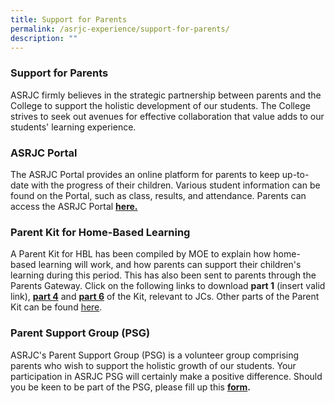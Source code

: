 ```yaml
---
title: Support for Parents
permalink: /asrjc-experience/support-for-parents/
description: ""
---
```

### Support for Parents

ASRJC firmly believes in the strategic partnership between parents and the College to support the holistic development of our students. The College strives to seek out avenues for effective collaboration that value adds to our students' learning experience.

### ASRJC Portal

The ASRJC Portal provides an online platform for parents to keep up-to-date with the progress of their children. Various student information can be found on the Portal, such as class, results, and attendance. Parents can access the ASRJC Portal **[here.](https://portal.asrjc.edu.sg/)**

### Parent Kit for Home-Based Learning

A Parent Kit for HBL has been compiled by MOE to explain how home-based learning will work, and how parents can support their children's learning during this period. This has also been sent to parents through the Parents Gateway. Click on the following links to download **part 1** (insert valid link), **[part 4](/files/Parent-Kit-Part-4.pdf)** and **[part 6](/files/Parent-Kit-Part-6.pdf)** of the Kit, relevant to JCs. Other parts of the Parent Kit can be found [here](https://www.moe.gov.sg/parentkit).

### Parent Support Group (PSG)

ASRJC's Parent Support Group (PSG) is a volunteer group comprising parents who wish to support the holistic growth of our students. Your participation in ASRJC PSG will certainly make a positive difference. Should you be keen to be part of the PSG, please fill up this **[form](https://form.gov.sg/#!/628adb8bca2dcc0012c0d8db).**